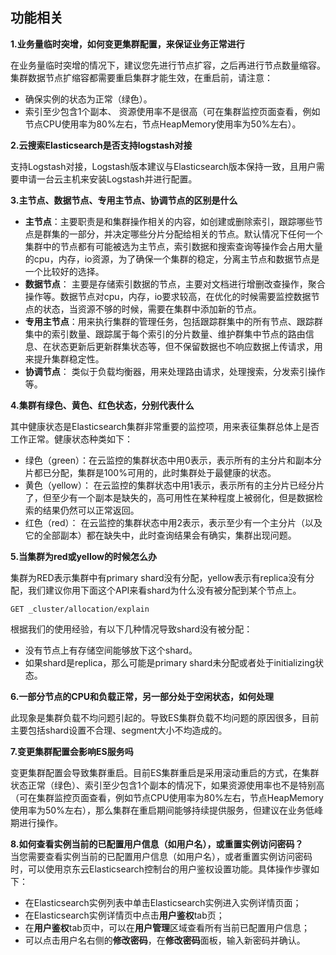 ## 功能相关

**1.业务量临时突增，如何变更集群配置，来保证业务正常进行**</br>

在业务量临时突增的情况下，建议您先进行节点扩容，之后再进行节点数量缩容。集群数据节点扩缩容都需要重启集群才能生效，在重启前，请注意：</br>
- 确保实例的状态为正常（绿色）。</br>
- 索引至少包含1个副本、 资源使用率不是很高（可在集群监控页面查看，例如节点CPU使用率为80%左右，节点HeapMemory使用率为50%左右）。</br>

**2.云搜索Elasticsearch是否支持logstash对接**</br>

支持Logstash对接，Logstash版本建议与Elasticsearch版本保持一致，且用户需要申请一台云主机来安装Logstash并进行配置。</br>

**3.主节点、数据节点、专用主节点、协调节点的区别是什么**</br>

 - **主节点**：主要职责是和集群操作相关的内容，如创建或删除索引，跟踪哪些节点是群集的一部分，并决定哪些分片分配给相关的节点。默认情况下任何一个集群中的节点都有可能被选为主节点，索引数据和搜索查询等操作会占用大量的cpu，内存，io资源，为了确保一个集群的稳定，分离主节点和数据节点是一个比较好的选择。</br>
 - **数据节点**： 主要是存储索引数据的节点，主要对文档进行增删改查操作，聚合操作等。数据节点对cpu，内存，io要求较高，在优化的时候需要监控数据节点的状态，当资源不够的时候，需要在集群中添加新的节点。</br>
 - **专用主节点**：用来执行集群的管理任务，包括跟踪群集中的所有节点、跟踪群集中的索引数量、跟踪属于每个索引的分片数量、维护群集中节点的路由信息、在状态更新后更新群集状态等，但不保留数据也不响应数据上传请求，用来提升集群稳定性。</br>
 - **协调节点**： 类似于负载均衡器，用来处理路由请求，处理搜索，分发索引操作等。</br>
 
 **4.集群有绿色、黄色、红色状态，分别代表什么**</br>
 
其中健康状态是Elasticsearch集群非常重要的监控项，用来表征集群总体上是否工作正常。健康状态种类如下：</br>

* 绿色（green）：在云监控的集群状态中用0表示，表示所有的主分片和副本分片都已分配，集群是100%可用的，此时集群处于最健康的状态。 </br>
* 黄色（yellow）： 在云监控的集群状态中用1表示，表示所有的主分片已经分片了，但至少有一个副本是缺失的，高可用性在某种程度上被弱化，但是数据检索的结果仍然可以正常返回。 </br>
* 红色（red）： 在云监控的集群状态中用2表示，表示至少有一个主分片（以及它的全部副本）都在缺失中，此时查询结果会有确实，集群出现问题。 </br>

**5.当集群为red或yellow的时候怎么办**</br>

集群为RED表示集群中有primary shard没有分配，yellow表示有replica没有分配，我们建议你用下面这个API来看shard为什么没有被分配到某个节点上。</br>
```
GET _cluster/allocation/explain
```
根据我们的使用经验，有以下几种情况导致shard没有被分配：</br>
- 没有节点上有存储空间能够放下这个shard。</br>
- 如果shard是replica，那么可能是primary shard未分配或者处于initializing状态。</br>

**6.一部分节点的CPU和负载正常，另一部分处于空闲状态，如何处理**</br>

此现象是集群负载不均问题引起的。导致ES集群负载不均问题的原因很多，目前主要包括shard设置不合理、segment大小不均造成的。</br>

**7.变更集群配置会影响ES服务吗**</br>

变更集群配置会导致集群重启。目前ES集群重启是采用滚动重启的方式，在集群状态正常（绿色）、索引至少包含1个副本的情况下，如果资源使用率也不是特别高（可在集群监控页面查看，例如节点CPU使用率为80%左右，节点HeapMemory使用率为50%左右），那么集群在重启期间能够持续提供服务，但建议在业务低峰期进行操作。</br>

**8.如何查看实例当前的已配置用户信息（如用户名），或重置实例访问密码？**</br>
当您需要查看实例当前的已配置用户信息（如用户名），或者重置实例访问密码时，可以使用京东云Elasticsearch控制台的用户鉴权设置功能。具体操作步骤如下：
- 在Elasticsearch实例列表中单击Elasticsearch实例进入实例详情页面；
- 在Elasticsearch实例详情页中点击**用户鉴权**tab页；
- 在**用户鉴权**tab页中，可以在**用户管理**区域查看所有当前已配置用户信息；
- 可以点击用户名右侧的**修改密码**，在**修改密码**面板，输入新密码并确认。
</br>




